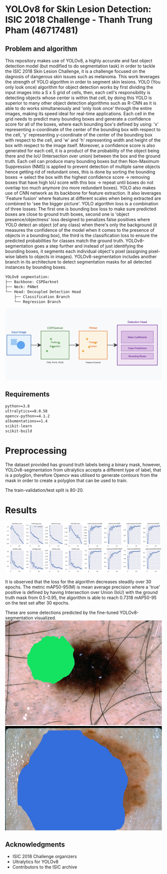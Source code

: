 # YOLOv8 for Skin Lesion Detection: ISIC 2018 Challenge - Thanh Trung Pham (46717481)

## Problem and algorithm

This repository makes use of YOLOv8, a highly accurate and fast object detection model (but modified to do segmentation task) in order to tackle the ISIC 2018 Skin Lesion Challenge, it is a challenge focused on the dagnosis of dangerous skin issues such as melanoma. This work leverages the strength of YOLO algorithm in order to segment skin lesions. 
YOLO (You only look once) algorithm for object detection works by first dividing the input images into a S x S grid of cells, then, each cell's responsibility is detecting objects whose center is within that cell, by doing this YOLO is superior to many other object detection algorithms such as R-CNN as it is able to do works simultaneously and 'only look once' through the entire images, making its speed ideal for real-time applications. 
Each cell in the grid needs to predict many bounding boxes and generate a confidence score for all of the boxes, where each bounding box's defined by using: 'x' representing x-coordinate of the center of the bounding box with respect to the cell, 'y' representing y-coordinate of the center of the bounding box with respect to the cell, and 'w' and 'h' representing width and height of the box with respect to the image itself. Moreover, a confidence score is also generated for each cell, it is a product of the probability of the object being there and the IoU (Intersection over union) between the box and the ground truth. Each cell can produce many bounding boxes but then Non-Maximum Suppression (NMS) is applied to prevent detection of multiple same objects hence getting rid of redundant ones, this is done by sorting the bounding boxes  -> select the box with the highest confidence score -> removing boxes that have high IoU score with this box -> repeat until boxes do not overlap too much anymore (no more redundant boxes). 
YOLO also makes use of CNN network as its backbone for feature extraction. It also leverages 'Feature fusion' where features at different scales when being extracted are combined to 'see the bigger picture'. YOLO algorithm loss is a combination of three losses: The first one is bounding box loss to make sure predicted boxes are close to ground truth boxes, second one is 'object presence/objectness' loss designed to penalizes false positives where YOLO detect an object (of any class) when there's only the background (it measures the confidence of the model when it comes to the presence of objects in a bounding box), the third is the classification loss to ensure the predicted probabilities for classes match the ground truth.
YOLOv8-segmentation goes a step further and instead of just identifying the bounding boxes, it segments each individual object's pixel (assigning pixel-wise labels to objects in images). YOLOv8-segmentation includes another branch in its architecture to detect segmentation masks for all detected instances by bounding boxes.

```
YOLOv8 segmentation:
├── Backbone: CSPDarknet
├── Neck: PANet
└── Head: Decoupled Detection Head
    ├── Classification Branch
    └── Regression Branch
```

![Alt text](figures/figure1.png?raw=true "YOLOv8 architecture")
## Requirements

```
python>=3.8
ultralytics==8.0.58
opencv-python>=4.1.2
albumentations==1.4
scikit-learn
scikit-build
```
# Preprocessing

The dataset provided has ground truth labels being a binary mask, however, YOLOv8-segmentation from ultralytics accepts a different type of label, that is a polyglon, therefore Opencv was utilised to generate contours from the mask in order to create a polyglon that can be used to train.

The train-validation/test split is 80-20.

# Results
![Alt text](figures/results.png?raw=true "Training results")

It is observed that the loss for the algorithm decreases steadily over 30 epochs. 
The metric mAP50-95(M) is mean average precision where a 'true' positive is defined by having Intersection over Union (IoU) with the ground truth mask from 0.5-0.95, the algorithm is able to reach 0.7318 mAP50-95 on the test set after 30 epochs. 

These are some detections predicted by the fine-tuned YOLOv8-segmentation visualized.
![Alt text](figures/prediction_test.jpg?raw=true "Sample prediction 1")
![Alt text](figures/prediction_test2.jpg?raw=true "Sample prediction 2")

## Acknowledgments

- ISIC 2018 Challenge organizers
- Ultralytics for YOLOv8
- Contributors to the ISIC archive
